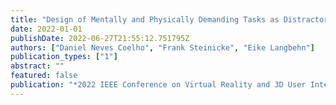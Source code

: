 ```yaml
---
title: "Design of Mentally and Physically Demanding Tasks as Distractors of Rotation Gains"
date: 2022-01-01
publishDate: 2022-06-27T21:55:12.751795Z
authors: ["Daniel Neves Coelho", "Frank Steinicke", "Eike Langbehn"]
publication_types: ["1"]
abstract: ""
featured: false
publication: "*2022 IEEE Conference on Virtual Reality and 3D User Interfaces Abstracts and Workshops (VRW)*"
---
```


